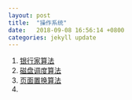 ```yaml
---
layout: post
title:  "操作系统"
date:   2018-09-08 16:56:14 +0800
categories: jekyll update
---
```


1. [银行家算法](https://www.cnblogs.com/chuxiuhong/p/6103928.html)
2. [磁盘调度算法](https://blog.csdn.net/jaster_wisdom/article/details/52345674)
3. [页面置换算法](https://blog.csdn.net/Perfectao/article/details/52116701)
4. 














